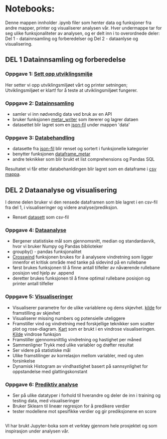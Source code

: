 
# Notebooks:
Denne mappen innholder .ipynb filer som henter data og funksjoner fra andre mapper, printer og visualiserer analysen vår. Hver undermappe tar for seg ulike funksjonaliteter av analysen, og er delt inn i to overordnede deler: Del 1 - datainnsamling og forberedelser og Del 2 - dataanlyse og visualisering.

 ## DEL 1 Datainnsamling og forberedelse

 ### Oppgave 1: [Sett opp utviklingsmiljø](./01_utviklingsmiljø.ipynb)

Her setter vi opp utviklingsmiljøet vårt og printer setningen; Utviklingsmiljøet er klart! for å teste at utviklingsmiljøet fungerer.

### Oppgave 2: [Datainnsamling](./02_datainnsamling.ipynb)

- samler vi inn nødvendig data ved bruk av en API
- bruker funksjonen [metar_writer](../src/metar_writer.py) som itererer og lagrer dataen
- datasettet blir lagret som en [json-fil](../data/json/ENOL_metar_data.) under mappen 'data'

### Oppgave 3: [Databehandling](./03_databehandling.ipynb)

- datasette fra [json-fil](../data/json) blir renset og sortert i funksjonelle kategorier
- benytter funksjonen  [dataframe_metar](../src/dataFrame_metar.py)
- andre teknikker som blir brukt et list comprehensions og Pandas SQL

Resultatet vi får etter databehanldingen blir lagret som en dataframe i [csv mappa](../data/csv).

## DEL 2 Dataanalyse og visualisering 
I denne delen bruker vi den rensede dataframen som ble lagret i en csv-fil fra del 1, i visualiseringer og videre analyse/prediksjon.
- Renset [datasett](../data/csv/ENOL_data.csv) som csv-fil

### Oppgave 4: [Dataanalyse](./04_dataanalyse.ipynb)
- Bergener statistiske mål som gjennomsnitt, median og standardavvik, hvor vi bruker Numpy og Pandas biblioteker
- groupby() - pandas funksjonalitet
- [Crosswind](../src/crosswind.py) funksjonen brukes for å analysere vindretning som ligger innenfor et kritisk område med tanke på sidevind på en rullebane
- først brukes funksjonen til å finne antall tilfeller av nåværende rullebane posisjon ved hjelp av .append
- deretter brukes funksjonen til å finne optimal rullebane posisjon og printer antall tilfeller

### Oppgave 5: [Visualiseringer](./05_visualisering.ipynb)
- Visualiserer parametre for de ulike variablene og dens skjevhet. [kilde](../docs/deklarasjon_&_kilder/kilder.md) for framstilling av skjevhet
- Visualiserer missing numbers og potensielle uteliggere
- Framstiller vind og vindretning med forskjellige teknikker som scatter plot og rose-diagram. [Kart](../resources/images/ENOL_kart.png) som er brukt i en vindrose visualiseringen. [Kilde](../docs/deklarasjon_&_kilder/kilder.md) vindrose funksjon
- Framstiller gjennomsnittlig vindretning og hastighet per måned
- Sammenligner Trykk med ulike variabler og drøfter resultat
- Ser videre på statistiske mål
- Ulike framstilinger av korrelasjon mellom variabler, med og uten forsinkelse
- Dynamisk Histogram av vindhastighet basert på sannsynlighet for oppstandelse med glattingskonstant

### Oppgave 6: [Prediktiv analyse](./06_prediktiv_analyse.ipynb)
- Ser på ulike datatyper i forhold til hverandre og deler de inn i training og testing data, med visualiseringer
- Bruker Sklearn til lineær regresjon for å predikere verdier
- tester modellene mot spesifikke verdier og gir prediksjonene en score

 ##
 VI har brukt Jupyter-boka som et verktøy gjennom hele prosjektet og som inspirasjon under analysen vår.